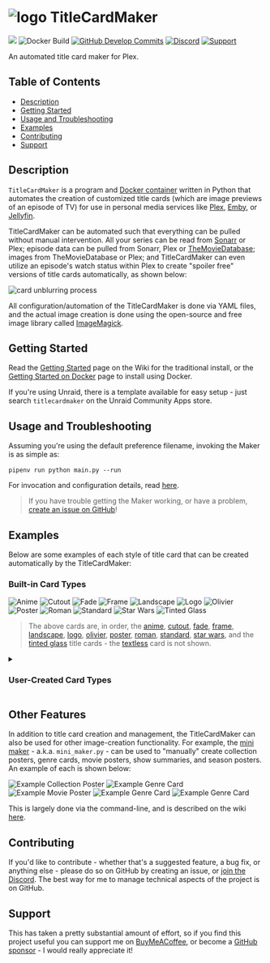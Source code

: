 # <img src="https://user-images.githubusercontent.com/17693271/164274472-c8fa7302-9b38-4fae-94ca-2e683e58d722.png" width="24" alt="logo"> TitleCardMaker
[![](https://img.shields.io/github/release/CollinHeist/TitleCardMaker.svg?style=flat)](https://github.com/CollinHeist/TitleCardMaker/releases)
![Docker Build](https://img.shields.io/docker/pulls/collinheist/titlecardmaker?style=flat)
[![GitHub Develop Commits](https://img.shields.io/github/commits-since/CollinHeist/TitleCardMaker/latest/develop?label=Commits%20in%20Develop&style=flat)](https://github.com/CollinHeist/TitleCardMaker/tree/develop)
[![Discord](https://img.shields.io/discord/955533113734357125?style=flat&logo=discord&logoColor=white)](https://discord.gg/bJ3bHtw8wH)
[![Support](https://img.shields.io/badge/-Support_Development-9cf?style=flat&color=informational)](https://github.com/sponsors/CollinHeist)

An automated title card maker for Plex.

## Table of Contents
- [Description](#description)
- [Getting Started](#getting-started)
- [Usage and Troubleshooting](#usage-and-troubleshooting)
- [Examples](#examples)
- [Contributing](#contributing)
- [Support](#support)

## Description
`TitleCardMaker` is a program and [Docker container](https://hub.docker.com/r/collinheist/titlecardmaker) written in Python that automates the creation of customized title cards (which are image previews of an episode of TV) for use in personal media services like [Plex](https://www.plex.tv/), [Emby](https://emby.media/), or [Jellyfin](https://jellyfin.org/).

TitleCardMaker can be automated such that everything can be pulled without manual intervention. All your series can be read from [Sonarr](https://sonarr.tv/) or Plex; episode data can be pulled from Sonarr, Plex or [TheMovieDatabase](https://www.themoviedb.org/); images from TheMovieDatabase or Plex; and TitleCardMaker can even utilize an episode's watch status within Plex to create "spoiler free" versions of title cards automatically, as shown below:

<img alt="card unblurring process" src="https://user-images.githubusercontent.com/17693271/185819730-a2c55a3a-63cc-4f0e-8061-891edd8d64d0.gif"/>
  
All configuration/automation of the TitleCardMaker is done via YAML files, and the actual image creation is done using the open-source and free image library called [ImageMagick](https://imagemagick.org/).

## Getting Started
Read the [Getting Started](https://github.com/CollinHeist/TitleCardMaker/wiki) page on the Wiki for the traditional install, or the [Getting Started on Docker](https://github.com/CollinHeist/TitleCardMaker/wiki/Docker-Tutorial) page to install using Docker.

If you're using Unraid, there is a template available for easy setup - just search `titlecardmaker` on the Unraid Community Apps store.

## Usage and Troubleshooting
Assuming you're using the default preference filename, invoking the Maker is as simple as:

```console
pipenv run python main.py --run
```

For invocation and configuration details, read [here](https://github.com/CollinHeist/TitleCardMaker/wiki/Running-the-TitleCardMaker).

> If you have trouble getting the Maker working, or have a problem, [create an issue on GitHub](https://github.com/CollinHeist/TitleCardMaker/issues/new)!

## Examples
Below are some examples of each style of title card that can be created automatically by the TitleCardMaker:

### Built-in Card Types
<img alt="Anime" src="https://user-images.githubusercontent.com/17693271/185820454-4e3dca1c-c0df-4fa0-a7a7-81e070aa9e69.jpg" height="150"/> <img alt="Cutout" src="https://user-images.githubusercontent.com/17693271/212500535-e88daff6-ecc0-4cc8-8627-82069114c7e0.jpg" height="150"/> <img alt="Fade" src="https://user-images.githubusercontent.com/17693271/214648223-b4f68553-e982-4efa-a16b-9662018b5d40.jpg" height="150"/> <img alt="Frame" src="https://user-images.githubusercontent.com/17693271/202352614-155a176a-fdb0-4476-9f11-6a3a20533a54.jpg" height="150"/> <img alt="Landscape" src="https://user-images.githubusercontent.com/17693271/202352137-b411da21-65ce-4bed-991b-90428c71ec34.jpg" height="150"/> <img alt="Logo" src="https://user-images.githubusercontent.com/17693271/172227163-0ee4990a-b0a8-4dbd-91b3-3f57dfe6e732.jpg" height="150"/> <img alt="Olivier" src="https://user-images.githubusercontent.com/17693271/212500009-067f14ff-4f48-4f75-bacd-7311a9aba716.jpg" height="150"/> <img alt="Poster" src="https://user-images.githubusercontent.com/17693271/180627387-f72bb58e-e001-4608-b4be-82a26263c628.jpg" height="150"/> <img alt="Roman" src="https://user-images.githubusercontent.com/17693271/203910966-4dde1466-6c7e-4422-923b-1f9222ad49e9.jpg" height="150"/> <img alt="Standard" src="https://user-images.githubusercontent.com/17693271/212500240-ae946f2c-a5c8-4881-85f2-83ccb45bf46e.jpg" height="150"/> <img alt="Star Wars" src="https://user-images.githubusercontent.com/17693271/170836059-136fa6eb-40ef-4cd7-9aca-8ad8e0537239.jpg" height="150"/> <img alt="Tinted Glass" src="https://user-images.githubusercontent.com/17693271/213939482-6018b2be-28c5-42dd-988d-d7b9733fe0e8.jpg" height="150"/> 

> The above cards are, in order, the [anime](https://github.com/CollinHeist/TitleCardMaker/wiki/AnimeTitleCard), [cutout](https://github.com/CollinHeist/TitleCardMaker/wiki/CutoutTitleCard), [fade](https://github.com/CollinHeist/TitleCardMaker/wiki/FadeTitleCard), [frame](https://github.com/CollinHeist/TitleCardMaker/wiki/FrameTitleCard), [landscape](https://github.com/CollinHeist/TitleCardMaker/wiki/LandscapeTitleCard), [logo](https://github.com/CollinHeist/TitleCardMaker/wiki/LogoTitleCard), [olivier](https://github.com/CollinHeist/TitleCardMaker/wiki/OlivierTitleCard), [poster](https://github.com/CollinHeist/TitleCardMaker/wiki/PosterTitleCard), [roman](https://github.com/CollinHeist/TitleCardMaker/wiki/RomanNumeralTitleCard), [standard](https://github.com/CollinHeist/TitleCardMaker/wiki/StandardTitleCard), [star wars](https://github.com/CollinHeist/TitleCardMaker/wiki/StarWarsTitleCard), and the [tinted glass](https://github.com/CollinHeist/TitleCardMaker/wiki/TintedGlassTitleCard) title cards - the [textless](https://github.com/CollinHeist/TitleCardMaker/wiki/TitleCard) card is not shown.

<details><summary><h3>User-Created Card Types</h3></summary>

The TitleCardMaker can also use user-created and maintained card types hosted on the [companion GitHub](https://github.com/CollinHeist/TitleCardMaker-CardTypes), an example of each type is shown below:

<img src="https://i.ibb.co/tBPsxpc/Westworld-2016-S04-E01.jpg" height="175"/> <img src="https://github.com/Beedman/TitleCardMaker-CardTypes/blob/master/Beedman/The%20Afterparty%20(2022)%20-%20S01E02%20-%20Brett.jpg?raw=true" height="175"/> <img src="https://i.ibb.co/0tnJJ6P/Stranger-Things-2016-S03-E02.jpg" height="175"/> <img src="https://cdn.discordapp.com/attachments/975108033531219979/977614937457303602/S01E04.jpg" height="175"/> <img src="https://github.com/Wdvh/TitleCardMaker-CardTypes/blob/c14f1b3759983a63e66982ba6517e2bc3f651dca/Wdvh/S01E01.jpg" height="175"/> <img src="https://user-images.githubusercontent.com/17693271/169709482-6bb023ab-4986-464e-88d6-0e05ad75d0d3.jpg" height="175"/> <img src="https://user-images.githubusercontent.com/1803189/171089736-f60a6ff2-0914-432a-a45d-145323d39c42.jpg" height="175"/> <img src="https://user-images.githubusercontent.com/17693271/169709359-ffc9e109-b327-44e9-b78a-7276f77fe917.jpg" height="175"/> <img src="https://github.com/CollinHeist/TitleCardMaker-CardTypes/blob/110c2ec729dbb20d8ed461e7cc5a07c54540f842/Wdvh/S01E07.jpg" height="175"/>  <img src="https://user-images.githubusercontent.com/7379812/187586521-353ba09f-30a8-424b-bbf3-ee9036c9e638.jpg" height="175"/>
 
> The above cards are, in order, `Yozora/BarebonesTitleCard`, `Beedman/GradientLogoTitleCard`, `Yozora/RetroTitleCard`, `Yozora/SlimTitleCard`, `Wdvh/StarWarsTitleOnly`, `Wdvh/WhiteTextAbsolute`, `lyonza/WhiteTextBroadcast`, `Wdvh/WhiteTextStandard`, `Wdvh/WhiteTextTitleOnly`, and `azuravian/TitleColorMatch`

</details>

## Other Features
In addition to title card creation and management, the TitleCardMaker can also be used for other image-creation functionality. For example, the [mini maker](https://github.com/CollinHeist/TitleCardMaker/wiki/Using-the-Mini-Maker) - a.k.a. `mini_maker.py` - can be used to "manually" create collection posters, genre cards, movie posters, show summaries, and season posters. An example of each is shown below:

<img alt="Example Collection Poster" src="https://user-images.githubusercontent.com/17693271/180630284-57e6d14a-025b-439f-9a84-696749b92c8d.jpg" height="200"/> <img alt="Example Genre Card" src="https://user-images.githubusercontent.com/17693271/166091004-c8cf6afe-7cdf-4ba2-b16d-8a1c13236df8.jpg" height="200"/> <img alt="Example Movie Poster" src="https://user-images.githubusercontent.com/17693271/188292228-c57b7415-63ee-4907-9886-dd94e7d94a6b.jpg" height="200"/> <img alt="Example Genre Card" src="https://user-images.githubusercontent.com/17693271/188784303-a80f0e1c-e1c3-43b0-8591-fa0eb3aafabc.jpg" height="200"/> <img alt="Example Genre Card" src="https://user-images.githubusercontent.com/17693271/172294392-ecababbe-eeef-4e28-b08c-814b7e02f4c7.png" height="200"/>

This is largely done via the command-line, and is described on the wiki [here](https://github.com/CollinHeist/TitleCardMaker/wiki/Using-the-Mini-Maker).

## Contributing
If you'd like to contribute - whether that's a suggested feature, a bug fix, or anything else - please do so on GitHub by creating an issue, or [join the Discord](https://discord.gg/bJ3bHtw8wH). The best way for me to manage technical aspects of the project is on GitHub.

## Support
This has taken a pretty substantial amount of effort, so if you find this project useful you can support me on [BuyMeACoffee](https://www.buymeacoffee.com/CollinHeist), or become a [GitHub sponsor](https://github.com/sponsors/CollinHeist) - I would really appreciate it!
